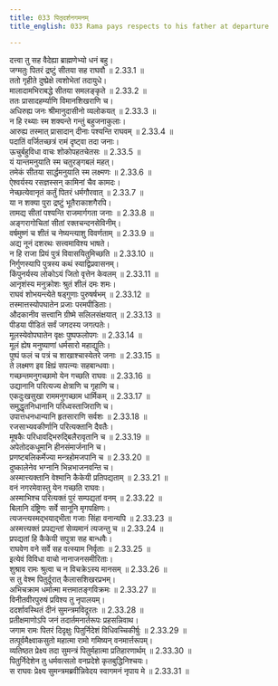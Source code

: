 ```yaml
---
title: 033 पितृदर्शनगमनम्
title_english: 033 Rama pays respects to his father at departure

---
```

<div class="audioEmbed"  caption="श्रीराम-हरिसीताराममूर्ति-घनपाठिभ्यां वचनम्" src="https://archive.org/download/Ramayana-recitation-Sriram-harisItArAmamUrti-Ghanapaati-v2/Kanda_2/Kanda_2_AYK-033-Pithur_Dharshanaartham_Gamanam.mp3"></div>

  
दत्त्वा तु सह वैदेह्या ब्राह्मणेभ्यो धनं बहु।  
जग्मतुः पितरं द्रष्टुं सीतया सह राघवौ ॥ 2.33.1 ॥   
ततो गृहीते दुष्प्रेक्षे त्वशोभेतां तदायुधे।  
मालादामभिराबद्धे सीतया समलङ्कृते ॥ 2.33.2 ॥   
ततः प्रासादहर्म्याणि विमानशिखराणि च।  
अधिरुह्य जनः श्रीमानुदासीनो व्यलोकयत् ॥ 2.33.3 ॥   
न हि रथ्याः स्म शक्यन्ते गन्तुं बहुजनाकुलाः।  
आरुह्य तस्मात् प्रासादान् दीनाः पश्यन्ति राघवम् ॥ 2.33.4 ॥   
पदातिं वर्जितच्छत्रं रामं दृष्ट्वा तदा जनाः।  
ऊचुर्बहुविधा वाचः शोकोपहतचेतसः ॥ 2.33.5 ॥   
यं यान्तमनुयाति स्म चतुरङ्गबलं महत्।  
तमेकं सीतया सार्द्धमनुयाति स्म लक्ष्मणः ॥ 2.33.6 ॥   
ऐश्वर्यस्य रसज्ञस्सन् कामिनां चैव कामदः।  
नेच्छत्येवानृतं कर्तुं पितरं धर्मगौरवात् ॥ 2.33.7 ॥   
या न शक्या पुरा द्रष्टुं भूतैराकाशगैरपि।  
तामद्य सीतां पश्यन्ति राजमार्गगता जनाः ॥ 2.33.8 ॥   
अङ्गरागोचितां सीतां रक्तचन्दनसेविनीम्।  
वर्षमुष्णं च शीतं च नेष्यन्त्याशु विवर्णताम् ॥ 2.33.9 ॥   
अद्य नूनं दशरथः सत्त्वमाविश्य भाषते।  
न हि राजा प्रियं पुत्रं विवासयितुमिच्छति ॥ 2.33.10 ॥   
निर्गुणस्यापि पुत्रस्य कथं स्याद्विप्रवासनम्।  
किंपुनर्यस्य लोकोऽयं जितो वृत्तेन केवलम् ॥ 2.33.11 ॥   
आनृशंस्य मनुक्रोशः श्रुतं शीलं दमः शमः।  
राघवं शोभयन्त्येते षड्गुणाः पुरुषर्षभम् ॥ 2.33.12 ॥   
तस्मात्तस्योपघातेन प्रजाः परमपीडिताः।  
औदकानीव सत्त्वानि ग्रीष्मे सलिलसंक्षयात् ॥ 2.33.13 ॥   
पीडया पीडितं सर्वं जगदस्य जगत्पतेः।  
मूलस्येवोपघातेन वृक्षः पुष्पफलोपगः ॥ 2.33.14 ॥   
मूलं ह्येष मनुष्याणां धर्मसारो महाद्युतिः।  
पुष्पं फलं च पत्रं च शाखाश्चास्येतरे जनाः ॥ 2.33.15 ॥   
ते लक्ष्मण इव क्षिप्रं सपत्न्यः सहबान्धवाः।  
गच्छन्तमनुगच्छामो येन गच्छति राघवः ॥ 2.33.16 ॥   
उद्यानानि परित्यज्य क्षेत्राणि च गृहाणि च।  
एकदुःखसुखा राममनुगच्छाम धार्मिकम् ॥ 2.33.17 ॥   
समुद्धृतनिधानानि परिध्वस्ताजिराणि च।  
उपात्तधनधान्यानि हृतसाराणि सर्वशः ॥ 2.33.18 ॥   
रजसाभ्यवकीर्णानि परित्यक्तानि दैवतैः।  
मूषकैः परिधावद्भिरुद्बिलैरावृतानि च ॥ 2.33.19 ॥   
अपेतोदकधूमानि हीनसंमार्जनानि च।  
प्रणष्टबलिकर्मेज्या मन्त्रहोमजपानि च ॥ 2.33.20 ॥   
दुष्कालेनेव भग्नानि भिन्नभाजनवन्ति च।  
अस्मात्त्यक्तानि वेश्मानि कैकेयी प्रतिपद्यताम् ॥ 2.33.21 ॥   
वनं नगरमेवास्तु येन गच्छति राघवः।  
अस्माभिश्च परित्यक्तं पुरं सम्पद्यतां वनम् ॥ 2.33.22 ॥   
बिलानि दंष्ट्रिणः सर्वे सानूनि मृगपक्षिणः।  
त्यजन्त्यस्मद्भयाद्भीता गजाः सिंहा वनान्यपि ॥ 2.33.23 ॥   
अस्मत्त्यक्तं प्रपद्यन्तां सेव्यमानं त्यजन्तु च ॥ 2.33.24 ॥   
प्रपद्यतां हि कैकेयी सपुत्रा सह बान्धवैः।  
राघवेण वने सर्वे सह वत्स्याम निर्वृताः ॥ 2.33.25 ॥   
इत्येवं विविधा वाचो नानाजनसमीरिताः।  
शुश्राव रामः श्रुत्वा च न विचक्रेऽस्य मानसम् ॥ 2.33.26 ॥   
स तु वेश्म पितुर्दूरात् कैलासशिखरप्रभम्।  
अभिचक्राम धर्मात्मा मत्तमातङ्गविक्रमः ॥ 2.33.27 ॥   
विनीतवीरपुरुषं प्रविश्य तु नृपालयम्।  
ददर्शावस्थितं दीनं सुमन्त्रमविदूरतः ॥ 2.33.28 ॥   
प्रतीक्षमाणोऽपि जनं तदार्तमनार्तरूपः प्रहसन्निवाथ।  
जगाम रामः पितरं दिदृक्षुः पितुर्निदेशं विधिवच्चिकीर्षुः ॥ 2.33.29 ॥   
तत्पूर्वमैक्ष्वाकसुतो महात्मा रामो गमिष्यन् वनमार्त्तरूपम्।  
व्यतिष्ठत प्रेक्ष्य तदा सुमन्त्रं पितुर्महात्मा प्रतिहारणार्थम् ॥ 2.33.30 ॥   
पितुर्निदेशेन तु धर्मवत्सलो वनप्रदेशे कृतबुद्धिनिश्चयः।  
स राघवः प्रेक्ष्य सुमन्त्रमब्रवीन्निवेदय स्वागमनं नृपाय मे ॥ 2.33.31 ॥   